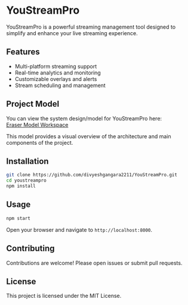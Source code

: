 # YouStreamPro

YouStreamPro is a powerful streaming management tool designed to simplify and enhance your live streaming experience.

## Features

- Multi-platform streaming support
- Real-time analytics and monitoring
- Customizable overlays and alerts
- Stream scheduling and management

## Project Model

You can view the system design/model for YouStreamPro here:  
[Eraser Model Workspace](https://app.eraser.io/workspace/WoERn6ttsXm9kcMNwYD5?origin=)

This model provides a visual overview of the architecture and main components of the project.

## Installation

```bash
git clone https://github.com/divyeshgangara2211/YouStreamPro.git
cd youstreampro
npm install
```

## Usage

```bash
npm start
```

Open your browser and navigate to `http://localhost:8000`.

## Contributing

Contributions are welcome! Please open issues or submit pull requests.

## License

This project is licensed under the MIT License.